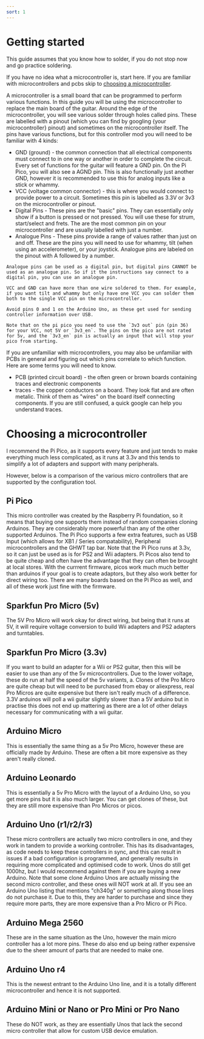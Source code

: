 ```yaml
---
sort: 1
---
```

# Getting started

This guide assumes that you know how to solder, if you do not stop now and go practice soldering.

If you have no idea what a microcontroller is, start here. If you are familiar with microcontrollers and pcbs skip to [choosing a microcontroller](#choosing-a-microcontroller).

A microcontroller is a small board that can be programmed to perform various functions. In this guide you will be using the microcontroller to replace the main board of the guitar. Around the edge of the microcontroller, you will see various solder through holes called pins. These are labelled with a pinout (which you can find by googling {your microcontroller} pinout) and sometimes on the microcontroller itself. The pins have various functions, but for this controller mod you will need to be familiar with 4 kinds:
  * GND (ground) - the common connection that all electrical components must connect to in one way or another in order to complete the circuit. Every set of functions for the guitar will feature a GND pin. On the Pi Pico, you will also see a AGND pin. This is also functionally just another GND, however it is recommended to use this for analog inputs like a stick or whammy.
  * VCC (voltage common connector) - this is where you would connect to provide power to a circuit. Sometimes this pin is labelled as 3.3V or 3v3 on the microcontroller or pinout.
  * Digital Pins - These pins are the "basic" pins. They can essentially only show if a button is pressed or not pressed. You will use these for strum, start/select and frets. The are the most common pin on your microcontroller and are usually labelled with just a number. 
  * Analogue Pins - These pins provide a range of values rather than just on and off. These are the pins you will need to use for whammy, tilt (when using an accelerometer), or your joystick. Analogue pins are labeled on the pinout with A followed by a number. 

 ```note
Analogue pins can be used as a digital pin, but digital pins CANNOT be used as an analogue pin. So if it the instructions say connect to a digital pin, you can use an analogue pin.
```
 ```note
VCC and GND can have more than one wire soldered to them. For example, if you want tilt and whammy but only have one VCC you can solder them both to the single VCC pin on the microcontroller.
```

```danger
Avoid pins 0 and 1 on the Arduino Uno, as these get used for sending controller information over USB. 
```

 ```danger
Note that on the pi pico you need to use the `3v3 out` pin (pin 36)  for your VCC, not 5V or `3v3_en`. The pins on the pico are not rated for 5v, and the `3v3_en` pin is actually an input that will stop your pico from starting.
```

If you are unfamiliar with microcontrollers, you may also be unfamiliar with PCBs in general and figuring out which pins correlate to which function. Here are some terms you will need to know. 
  * PCB (printed circuit board) - the often green or brown boards containing traces and electronic components
  * traces - the copper conductors on a board. They look flat and are often metalic. Think of them as "wires" on the board itself connecting components. If you are still confused, a quick google can help you understand traces.

# Choosing a microcontroller
I recommend the Pi Pico, as it supports every feature and just tends to make everything much less complicated, as it runs at 3.3v and this tends to simplify a lot of adapters and support with many peripherals.

However, below is a comparison of the various micro controllers that are supported by the configuration tool.

## Pi Pico 
This micro controller was created by the Raspberry Pi foundation, so it means that buying one supports them instead of random companies cloning Arduinos. They are considerably more powerful than any of the other supported Arduinos. The Pi Pico supports a few extra features, such as USB Input (which allows for XB1 / Series compatability), Peripheral microcontrollers and the GHWT tap bar. Note that the Pi Pico runs at 3.3v, so it can just be used as is for PS2 and Wii adapters. Pi Picos also tend to be quite cheap and often have the advantage that they can often be brought at local stores. With the currrent firmware, picos work much much better than arduinos if your goal is to create adaptors, but they also work better for direct wiring too. There are many boards based on the Pi Pico as well, and all of these work just fine with the firmware.

## Sparkfun Pro Micro (5v)
The 5V Pro Micro will work okay for direct wiring, but being that it runs at 5V, it will require voltage conversion to build Wii adapters and PS2 adapters and turntables.

## Sparkfun Pro Micro (3.3v)
If you want to build an adapter for a Wii or PS2 guitar, then this will be easier to use than any of the 5v microcontrollers. Due to the lower voltage, these do run at half the speed of the 5v variants, a. Clones of the Pro Micro are quite cheap but will need to be purchased from ebay or aliexpress, real Pro Micros are quite expensive but there isn't really much of a difference. 3.3V arduinos will poll a wii guitar slightly slower than a 5V arduino but in practise this does not end up mattering as there are a lot of other delays necessary for communicating with a wii guitar.

## Arduino Micro
This is essentially the same thing as a 5v Pro Micro, however these are officially made by Arduino. These are often a bit more expensive as they aren't really cloned.

## Arduino Leonardo
This is essentially a 5v Pro Micro with the layout of a Arduino Uno, so you get more pins but it is also much larger. You can get clones of these, but they are still more expensive than Pro Micros or picos.

## Arduino Uno (r1/r2/r3)
These micro controllers are actually two micro controllers in one, and they work in tandem to provide a working controller. This has its disadvantages, as code needs to keep these controllers in sync, and this can result in issues if a bad configuration is programmed, and generally results in requiring more complicated and optimised code to work. Unos do still get 1000hz, but I would recommend against them if you are buying a new Arduino. Note that some clone Arduino Unos are actually missing the second micro controller, and these ones will NOT work at all. If you see an Arduino Uno listing that mentions "ch340g" or something along those lines do not purchase it. Due to this, they are harder to purchase and since they require more parts, they are more expensive than a Pro Micro or Pi Pico.

## Arduino Mega 2560
These are in the same situation as the Uno, however the main micro controller has a lot more pins. These do also end up being rather expensive due to the sheer amount of parts that are needed to make one.

## Arduino Uno r4
This is the newest entrant to the Arduino Uno line, and it is a totally different microcontroller and hence it is not supported.

## Arduino Mini or Nano or Pro Mini or Pro Nano
These do NOT work, as they are essentially Unos that lack the second micro controller that allow for custom USB device emulation.
